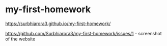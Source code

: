# my-first-homework
https://surbhiarora3.github.io/my-first-homework/

https://github.com/Surbhiarora3/my-first-homework/issues/1 - screenshot of the website

